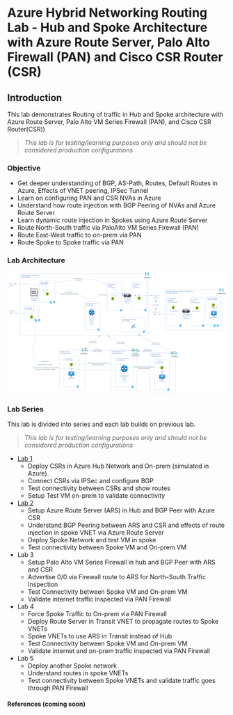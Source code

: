 # Azure Hybrid Networking Routing Lab - Hub and Spoke Architecture with Azure Route Server, Palo Alto Firewall (PAN) and Cisco CSR Router (CSR)

## Introduction

This lab demonstrates Routing of traffic in Hub and Spoke architecture with Azure Route Server, Palo Alto VM Series Firewall (PAN), and Cisco CSR Router(CSR))

> *This lab is for testing/learning purposes only and should not be considered production configurations*

### Objective

- Get deeper understanding of BGP, AS-Path, Routes, Default Routes in Azure, Effects of VNET peering, IPSec Tunnel
- Learn on configuring PAN and CSR NVAs in Azure
- Understand how route injection with BGP Peering of NVAs and Azure Route Server
- Learn dynamic route injection in Spokes using Azure Route Server
- Route North-South traffic via PaloAlto VM Series Firewall (PAN)
- Route East-West traffic to on-prem via PAN
- Route Spoke to Spoke traffic via PAN

### Lab Architecture

![lab architecture diagram](assets/azure-hybrid-routing-lab.png)

### Lab Series

This lab is divided into series and each lab builds on previous lab.

> *This lab is for testing/learning purposes only and should not be considered production configurations*

- [Lab 1](lab1/README.md)
  - Deploy CSRs in Azure Hub Network and On-prem (simulated in Azure).
  - Connect CSRs via IPSec and configure BGP
  - Test connectivity between CSRs and show routes
  - Setup Test VM on-prem to validate connectivity
- [Lab 2](lab2/README.md)
  - Setup Azure Route Server (ARS) in Hub and BGP Peer with Azure CSR
  - Understand BGP Peering between ARS and CSR and effects of route injection in spoke VNET via Azure Route Server
  - Deploy Spoke Network and test VM in spoke
  - Test connectivity between Spoke VM and On-prem VM
- Lab 3
  - Setup Palo Alto VM Series Firewall in hub and BGP Peer with ARS and CSR
  - Advertise 0/0 via Firewall route to ARS for North-South Traffic Inspection
  - Test Connectivity between Spoke VM and On-prem VM
  - Validate internet traffic inspected via PAN Firewall
- Lab 4
  - Force Spoke Traffic to On-prem via PAN Firewall
  - Deploy Route Server in Transit VNET to propagate routes to Spoke VNETs
  - Spoke VNETs to use ARS in Transit instead of Hub
  - Test Connectivity between Spoke VM and On-prem VM
  - Validate internet and on-prem traffic inspected via PAN Firewall
- Lab 5
  - Deploy another Spoke network
  - Understand routes in spoke VNETs
  - Test connectivity between Spoke VNETs and validate traffic goes through PAN Firewall

#### References (coming soon)
